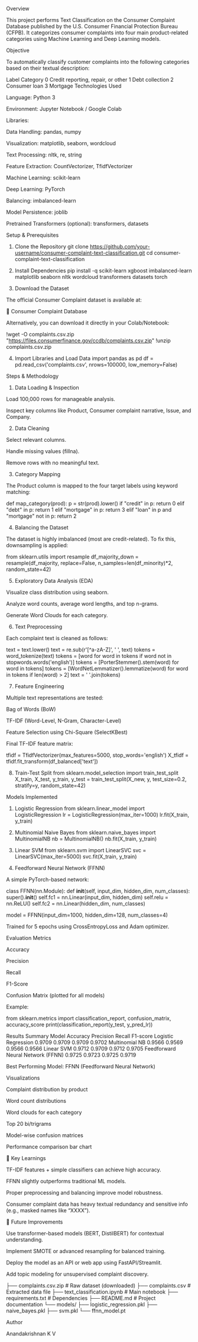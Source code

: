 Overview

This project performs Text Classification on the Consumer Complaint Database published by the U.S. Consumer Financial Protection Bureau (CFPB).
It categorizes consumer complaints into four main product-related categories using Machine Learning and Deep Learning models.

 Objective

To automatically classify customer complaints into the following categories based on their textual description:

Label	Category
0	Credit reporting, repair, or other
1	Debt collection
2	Consumer loan
3	Mortgage
 Technologies Used

Language: Python 3

Environment: Jupyter Notebook / Google Colab

Libraries:

Data Handling: pandas, numpy

Visualization: matplotlib, seaborn, wordcloud

Text Processing: nltk, re, string

Feature Extraction: CountVectorizer, TfidfVectorizer

Machine Learning: scikit-learn

Deep Learning: PyTorch

Balancing: imbalanced-learn

Model Persistence: joblib

Pretrained Transformers (optional): transformers, datasets

 Setup & Prerequisites
1. Clone the Repository
git clone https://github.com/your-username/consumer-complaint-text-classification.git
cd consumer-complaint-text-classification

2. Install Dependencies
pip install -q scikit-learn xgboost imbalanced-learn matplotlib seaborn nltk wordcloud transformers datasets torch

3. Download the Dataset

The official Consumer Complaint dataset is available at:

🔗 Consumer Complaint Database

Alternatively, you can download it directly in your Colab/Notebook:

!wget -O complaints.csv.zip "https://files.consumerfinance.gov/ccdb/complaints.csv.zip"
!unzip complaints.csv.zip

4. Import Libraries and Load Data
import pandas as pd
df = pd.read_csv('complaints.csv', nrows=100000, low_memory=False)

Steps & Methodology
1. Data Loading & Inspection

Load 100,000 rows for manageable analysis.

Inspect key columns like Product, Consumer complaint narrative, Issue, and Company.

2. Data Cleaning

Select relevant columns.

Handle missing values (fillna).

Remove rows with no meaningful text.

3. Category Mapping

The Product column is mapped to the four target labels using keyword matching:

def map_category(prod):
    p = str(prod).lower()
    if "credit" in p:
        return 0
    elif "debt" in p:
        return 1
    elif "mortgage" in p:
        return 3
    elif "loan" in p and "mortgage" not in p:
        return 2

4. Balancing the Dataset

The dataset is highly imbalanced (most are credit-related).
To fix this, downsampling is applied:

from sklearn.utils import resample
df_majority_down = resample(df_majority, replace=False, n_samples=len(df_minority)*2, random_state=42)

5. Exploratory Data Analysis (EDA)

Visualize class distribution using seaborn.

Analyze word counts, average word lengths, and top n-grams.

Generate Word Clouds for each category.

6. Text Preprocessing

Each complaint text is cleaned as follows:

text = text.lower()
text = re.sub(r'[^a-zA-Z]', ' ', text)
tokens = word_tokenize(text)
tokens = [word for word in tokens if word not in stopwords.words('english')]
tokens = [PorterStemmer().stem(word) for word in tokens]
tokens = [WordNetLemmatizer().lemmatize(word) for word in tokens if len(word) > 2]
text = ' '.join(tokens)

7. Feature Engineering

Multiple text representations are tested:

Bag of Words (BoW)

TF-IDF (Word-Level, N-Gram, Character-Level)

Feature Selection using Chi-Square (SelectKBest)

Final TF-IDF feature matrix:

tfidf = TfidfVectorizer(max_features=5000, stop_words='english')
X_tfidf = tfidf.fit_transform(df_balanced['text'])

8. Train-Test Split
from sklearn.model_selection import train_test_split
X_train, X_test, y_train, y_test = train_test_split(X_new, y, test_size=0.2, stratify=y, random_state=42)

 Models Implemented
1. Logistic Regression
from sklearn.linear_model import LogisticRegression
lr = LogisticRegression(max_iter=1000)
lr.fit(X_train, y_train)

2. Multinomial Naive Bayes
from sklearn.naive_bayes import MultinomialNB
nb = MultinomialNB()
nb.fit(X_train, y_train)

3. Linear SVM
from sklearn.svm import LinearSVC
svc = LinearSVC(max_iter=5000)
svc.fit(X_train, y_train)

4. Feedforward Neural Network (FFNN)

A simple PyTorch-based network:

class FFNN(nn.Module):
    def __init__(self, input_dim, hidden_dim, num_classes):
        super().__init__()
        self.fc1 = nn.Linear(input_dim, hidden_dim)
        self.relu = nn.ReLU()
        self.fc2 = nn.Linear(hidden_dim, num_classes)

model = FFNN(input_dim=1000, hidden_dim=128, num_classes=4)


Trained for 5 epochs using CrossEntropyLoss and Adam optimizer.

 Evaluation Metrics

Accuracy

Precision

Recall

F1-Score

Confusion Matrix (plotted for all models)

Example:

from sklearn.metrics import classification_report, confusion_matrix, accuracy_score
print(classification_report(y_test, y_pred_lr))

 Results Summary
Model	Accuracy	Precision	Recall	F1-score
Logistic Regression	0.9709	0.9709	0.9709	0.9702
Multinomial NB	0.9566	0.9569	0.9566	0.9566
Linear SVM	0.9712	0.9709	0.9712	0.9705
Feedforward Neural Network (FFNN)	0.9725	0.9723	0.9725	0.9719

 Best Performing Model: FFNN (Feedforward Neural Network)

 Visualizations

Complaint distribution by product

Word count distributions

Word clouds for each category

Top 20 bi/trigrams

Model-wise confusion matrices

Performance comparison bar chart

🧪 Key Learnings

TF-IDF features + simple classifiers can achieve high accuracy.

FFNN slightly outperforms traditional ML models.

Proper preprocessing and balancing improve model robustness.

Consumer complaint data has heavy textual redundancy and sensitive info (e.g., masked names like “XXXX”).

🚀 Future Improvements

Use transformer-based models (BERT, DistilBERT) for contextual understanding.

Implement SMOTE or advanced resampling for balanced training.

Deploy the model as an API or web app using FastAPI/Streamlit.

Add topic modeling for unsupervised complaint discovery.

├── complaints.csv.zip               # Raw dataset (downloaded)
├── complaints.csv                   # Extracted data file
├── text_classification.ipynb        # Main notebook
├── requirements.txt                 # Dependencies
├── README.md                        # Project documentation
└── models/
    ├── logistic_regression.pkl
    ├── naive_bayes.pkl
    ├── svm.pkl
    └── ffnn_model.pt


 Author

Anandakrishnan K V
